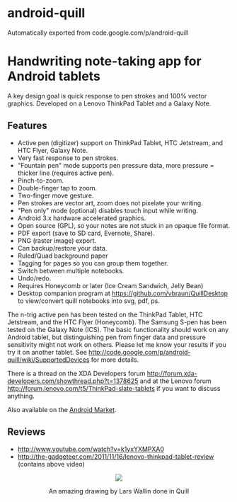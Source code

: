 # android-quill
Automatically exported from code.google.com/p/android-quill

<h1><a name="Handwriting_note-taking_app_for_Android_tablets"></a>Handwriting note-taking app for Android tablets<a href="#Handwriting_note-taking_app_for_Android_tablets" class="section_anchor"></a></h1><p>A key design goal is quick response to pen strokes and 100% vector graphics. Developed on a Lenovo ThinkPad Tablet and a Galaxy Note. </p><h2><a name="Features"></a>Features<a href="#Features" class="section_anchor"></a></h2><ul><li>Active pen (digitizer) support on ThinkPad Tablet, HTC Jetstream, and HTC Flyer, Galaxy Note. </li><li>Very fast response to pen strokes. </li><li>&quot;Fountain pen&quot; mode supports pen pressure data, more pressure = thicker line (requires active pen). </li><li>Pinch-to-zoom. </li><li>Double-finger tap to zoom. </li><li>Two-finger move gesture. </li><li>Pen strokes are vector art, zoom does not pixelate your writing. </li><li>&quot;Pen only&quot; mode (optional) disables touch input while writing. </li><li>Android 3.x hardware accelerated graphics. </li><li>Open source (GPL), so your notes are not stuck in an opaque file format. </li><li>PDF export (save to SD card, Evernote, Share). </li><li>PNG (raster image) export. </li><li>Can backup/restore your data. </li><li>Ruled/Quad background paper </li><li>Tagging for pages so you can group them together. </li><li>Switch between multiple notebooks. </li><li>Undo/redo. </li><li>Requires Honeycomb or later (Ice Cream Sandwich, Jelly Bean) </li><li>Desktop companion program at <a href="https://github.com/vbraun/QuillDesktop" rel="nofollow">https://github.com/vbraun/QuillDesktop</a> to view/convert quill notebooks into svg, pdf, ps. </li></ul><p>The n-trig active pen has been tested on the ThinkPad Tablet, HTC Jetstream, and the HTC Flyer (Honeycomb). The Samsung S-pen has been tested on the Galaxy Note (ICS). The basic functionality should work on any Android tablet, but distinguishing pen from finger data and pressure sensitivity might not work on others. Please let me know your results if you try it on another tablet. See <a href="http://code.google.com/p/android-quill/wiki/SupportedDevices" rel="nofollow">http://code.google.com/p/android-quill/wiki/SupportedDevices</a> for more details. </p><p>There is a thread on the XDA Developers forum <a href="http://forum.xda-developers.com/showthread.php?t=1378625" rel="nofollow">http://forum.xda-developers.com/showthread.php?t=1378625</a> and at the Lenovo forum <a href="http://forum.lenovo.com/t5/ThinkPad-slate-tablets" rel="nofollow">http://forum.lenovo.com/t5/ThinkPad-slate-tablets</a> if you want to discuss anything. </p><p>Also available on the <a href="https://market.android.com/details?id=com.write.Quill" rel="nofollow">Android Market</a>. </p><h2><a name="Reviews"></a>Reviews<a href="#Reviews" class="section_anchor"></a></h2><ul><li><a href="http://www.youtube.com/watch?v=k1yxYXMPXA0" rel="nofollow">http://www.youtube.com/watch?v=k1yxYXMPXA0</a> </li><li><a href="http://the-gadgeteer.com/2011/11/16/lenovo-thinkpad-tablet-review" rel="nofollow">http://the-gadgeteer.com/2011/11/16/lenovo-thinkpad-tablet-review</a> (contains above video) </li></ul><p><p align="center"><img src="http://wiki.android-quill.googlecode.com/hg/images/LarsWallinDrawing.png" /></p> <p align="center">An amazing drawing by Lars Wallin done in Quill</p> </p>
